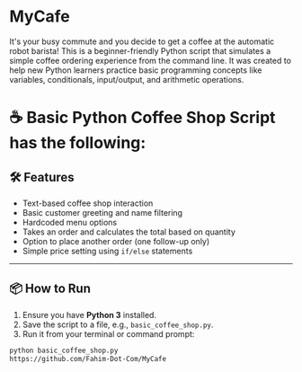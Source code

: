# MyCafe
It's your busy commute and you decide to get a coffee at the automatic robot barista! This is a beginner-friendly Python script that simulates a simple coffee ordering experience from the command line. It was created to help new Python learners practice basic programming concepts like variables, conditionals, input/output, and arithmetic operations.
# ☕ Basic Python Coffee Shop Script has the following:

## 🛠 Features

- Text-based coffee shop interaction
- Basic customer greeting and name filtering
- Hardcoded menu options
- Takes an order and calculates the total based on quantity
- Option to place another order (one follow-up only)
- Simple price setting using `if/else` statements

---

## 📦 How to Run

1. Ensure you have **Python 3** installed.
2. Save the script to a file, e.g., `basic_coffee_shop.py`.
3. Run it from your terminal or command prompt:

```bash
python basic_coffee_shop.py
https://github.com/Fahim-Dot-Com/MyCafe
